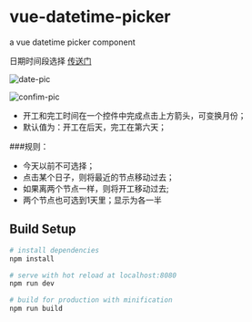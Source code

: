 # vue-datetime-picker
a vue datetime picker component

日期时间段选择 [传送门](http://hjingren.cn/mydemo/datepickerv2/dist/)

![date-pic](https://github.com/hzzly/vue-datetime-picker/blob/master/src/assets/date-pic.png) 

![confim-pic](https://github.com/hzzly/vue-datetime-picker/blob/master/src/assets/confim-pic.png)


  - 开工和完工时间在一个控件中完成点击上方箭头，可变换月份；
  - 默认值为：开工在后天，完工在第六天；


###规则：
  - 今天以前不可选择；
  - 点击某个日子，则将最近的节点移动过去；
  - 如果离两个节点一样，则将开工移动过去;
  - 两个节点也可选到1天里；显示为各一半

## Build Setup

``` bash
# install dependencies
npm install

# serve with hot reload at localhost:8080
npm run dev

# build for production with minification
npm run build
```
